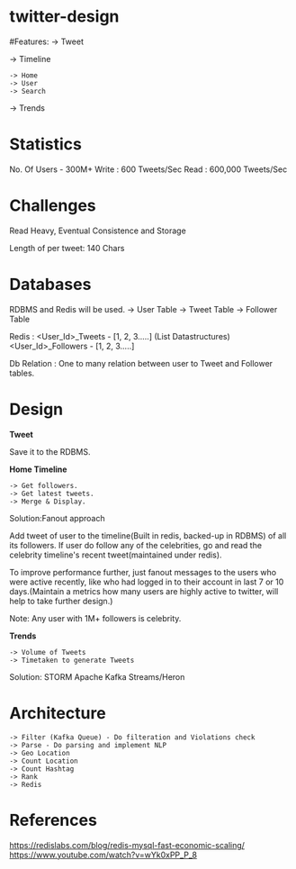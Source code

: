 # twitter-design

#Features:
-> Tweet

-> Timeline
	
	-> Home
	-> User
	-> Search

-> Trends

# Statistics
No. Of Users - 300M+
Write : 600 Tweets/Sec
Read : 600,000 Tweets/Sec

# Challenges
Read Heavy, Eventual Consistence and Storage

Length of per tweet: 140 Chars

# Databases
RDBMS and Redis will be used.
-> User Table
-> Tweet Table
-> Follower Table

Redis : <User_Id>_Tweets - [1, 2, 3.....] (List Datastructures)
		<User_Id>_Followers - [1, 2, 3.....]

Db Relation : One to many relation between user to Tweet and Follower tables.

# Design
**Tweet**

Save it to the RDBMS.

**Home Timeline**

	-> Get followers.
	-> Get latest tweets.
	-> Merge & Display.

Solution:Fanout approach

Add tweet of user to the timeline(Built in redis, backed-up in RDBMS) of all its followers. If user do follow any of the celebrities, go and read the celebrity timeline's recent tweet(maintained under redis).

To improve performance further, just fanout messages to the users who were active recently, like who had logged in to their account in last 7 or 10 days.(Maintain a metrics how many users are highly active to twitter, will help to take further design.)

Note: Any user with 1M+ followers is celebrity.
	
**Trends**

	-> Volume of Tweets
	-> Timetaken to generate Tweets
	
Solution: STORM Apache Kafka Streams/Heron

# Architecture
	-> Filter (Kafka Queue) - Do filteration and Violations check
	-> Parse - Do parsing and implement NLP
	-> Geo Location
	-> Count Location 
	-> Count Hashtag
	-> Rank
	-> Redis

# References
https://redislabs.com/blog/redis-mysql-fast-economic-scaling/
https://www.youtube.com/watch?v=wYk0xPP_P_8